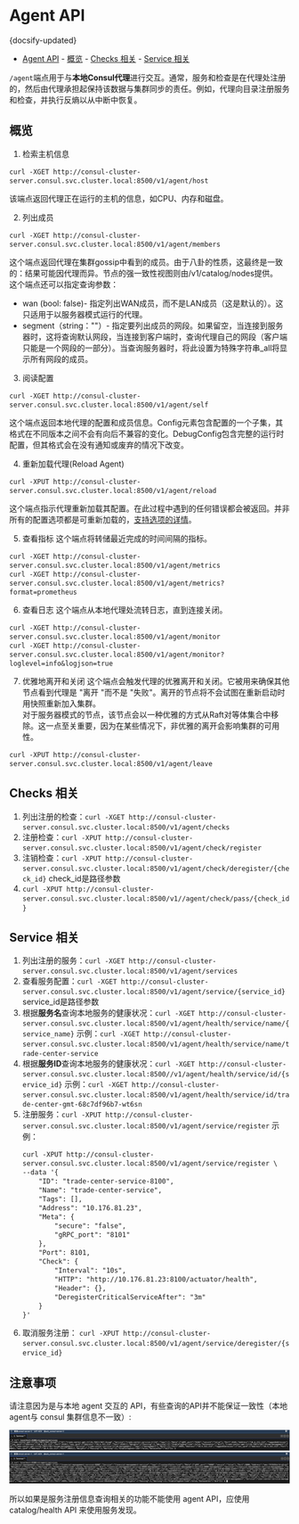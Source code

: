 #  Agent API
{docsify-updated}

- [Agent API](#agent-api)
		- [概览](#概览)
		- [Checks 相关](#checks-相关)
		- [Service 相关](#service-相关)

`/agent`端点用于与**本地Consul代理**进行交互。通常，服务和检查是在代理处注册的，然后由代理承担起保持该数据与集群同步的责任。例如，代理向目录注册服务和检查，并执行反熵以从中断中恢复。

## 概览
1. 检索主机信息
```
curl -XGET http://consul-cluster-server.consul.svc.cluster.local:8500/v1/agent/host
```
该端点返回代理正在运行的主机的信息，如CPU、内存和磁盘。

2. 列出成员
```
curl -XGET http://consul-cluster-server.consul.svc.cluster.local:8500/v1/agent/members
```
这个端点返回代理在集群gossip中看到的成员。由于八卦的性质，这最终是一致的：结果可能因代理而异。节点的强一致性视图则由/v1/catalog/nodes提供。  
这个端点还可以指定查询参数：
+ wan (bool: false)- 指定列出WAN成员，而不是LAN成员（这是默认的）。这只适用于以服务器模式运行的代理。
+ segment（string：""）- 指定要列出成员的网段。如果留空，当连接到服务器时，这将查询默认网段，当连接到客户端时，查询代理自己的网段（客户端只能是一个网段的一部分）。当查询服务器时，将此设置为特殊字符串_all将显示所有网段的成员。

3. 阅读配置
```
curl -XGET http://consul-cluster-server.consul.svc.cluster.local:8500/v1/agent/self
```
这个端点返回本地代理的配置和成员信息。Config元素包含配置的一个子集，其格式在不同版本之间不会有向后不兼容的变化。DebugConfig包含完整的运行时配置，但其格式会在没有通知或废弃的情况下改变。

4. 重新加载代理(Reload Agent)
```
curl -XPUT http://consul-cluster-server.consul.svc.cluster.local:8500/v1/agent/reload
```
这个端点指示代理重新加载其配置。在此过程中遇到的任何错误都会被返回。并非所有的配置选项都是可重新加载的，[支持选项的详情](https://developer.hashicorp.com/consul/docs/agent/config#reloadable-configuration)。

5. 查看指标
这个端点将转储最近完成的时间间隔的指标。
```
curl -XGET http://consul-cluster-server.consul.svc.cluster.local:8500/v1/agent/metrics
curl -XGET http://consul-cluster-server.consul.svc.cluster.local:8500/v1/agent/metrics?format=prometheus
```

6. 查看日志
这个端点从本地代理处流转日志，直到连接关闭。
```
curl -XGET http://consul-cluster-server.consul.svc.cluster.local:8500/v1/agent/monitor
curl -XGET http://consul-cluster-server.consul.svc.cluster.local:8500/v1/agent/monitor?loglevel=info&logjson=true
```

7. 优雅地离开和关闭
这个端点会触发代理的优雅离开和关闭。它被用来确保其他节点看到代理是 "离开 "而不是 "失败"。离开的节点将不会试图在重新启动时用快照重新加入集群。  
对于服务器模式的节点，该节点会以一种优雅的方式从Raft对等体集合中移除。这一点至关重要，因为在某些情况下，非优雅的离开会影响集群的可用性。
```
curl -XPUT http://consul-cluster-server.consul.svc.cluster.local:8500/v1/agent/leave
```

## Checks 相关
1. 列出注册的检查：`curl -XGET http://consul-cluster-server.consul.svc.cluster.local:8500/v1/agent/checks`
2. 注册检查：`curl -XPUT http://consul-cluster-server.consul.svc.cluster.local:8500/v1/agent/check/register`
3. 注销检查：`curl -XPUT http://consul-cluster-server.consul.svc.cluster.local:8500/v1/agent/check/deregister/{check_id}` check_id是路径参数
4. `curl -XPUT http://consul-cluster-server.consul.svc.cluster.local:8500/v1//agent/check/pass/{check_id}`

## Service 相关
1. 列出注册的服务：`curl -XGET http://consul-cluster-server.consul.svc.cluster.local:8500/v1/agent/services`
2. 查看服务配置：`curl -XGET http://consul-cluster-server.consul.svc.cluster.local:8500/v1/agent/service/{service_id}` service_id是路径参数
3. 根据**服务名**查询本地服务的健康状况：`curl -XGET http://consul-cluster-server.consul.svc.cluster.local:8500/v1/agent/health/service/name/{service_name}`
	示例：`curl -XGET http://consul-cluster-server.consul.svc.cluster.local:8500/v1/agent/health/service/name/trade-center-service`
4. 根据**服务ID**查询本地服务的健康状况：`curl -XGET http://consul-cluster-server.consul.svc.cluster.local:8500//v1/agent/health/service/id/{service_id}`
	示例：`curl -XGET http://consul-cluster-server.consul.svc.cluster.local:8500/v1/agent/health/service/id/trade-center-gmt-68c7df96b7-wt6sn`  
5. 注册服务：`curl -XPUT http://consul-cluster-server.consul.svc.cluster.local:8500/v1/agent/service/register`
	示例：
	```
	curl -XPUT http://consul-cluster-server.consul.svc.cluster.local:8500/v1/agent/service/register \
	--data '{
		"ID": "trade-center-service-8100",
		"Name": "trade-center-service",
		"Tags": [],
		"Address": "10.176.81.23",
		"Meta": {
			"secure": "false",
			"gRPC_port": "8101"
		},
		"Port": 8101,
		"Check": {
			"Interval": "10s",
			"HTTP": "http://10.176.81.23:8100/actuator/health",
			"Header": {},
			"DeregisterCriticalServiceAfter": "3m"
		}
	}'
	```
6. 取消服务注册： `curl -XPUT http://consul-cluster-server.consul.svc.cluster.local:8500/v1/agent/service/deregister/{service_id}`


## 注意事项
请注意因为是与本地 agent 交互的 API，有些查询的API并不能保证一致性（本地agent与 consul 集群信息不一致）:
<center>
	<img src="pics/agent-0.png" alt="">
	<img src="pics/agent-1.png" alt="">
</center>

所以如果是服务注册信息查询相关的功能不能使用 agent API，应使用 catalog/health API 来使用服务发现。